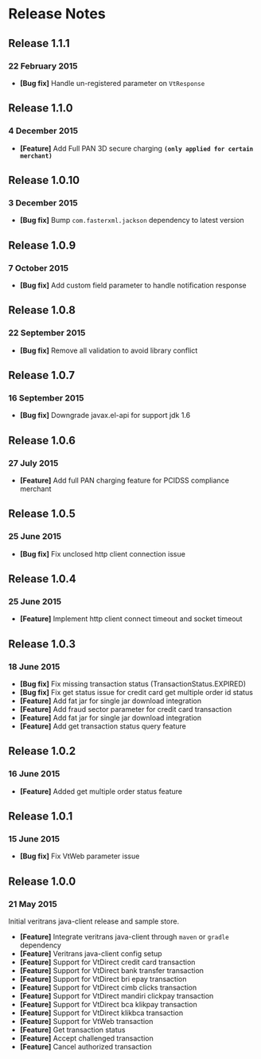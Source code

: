 # Release Notes

## Release 1.1.1
### 22 February 2015
- **[Bug fix]** Handle un-registered parameter on `VtResponse`

## Release 1.1.0
### 4 December 2015
- **[Feature]** Add Full PAN 3D secure charging **`(only applied for certain merchant)`**


## Release 1.0.10
### 3 December 2015
- **[Bug fix]** Bump `com.fasterxml.jackson` dependency to latest version


## Release 1.0.9
### 7 October 2015
- **[Bug fix]** Add custom field parameter to handle notification response

## Release 1.0.8
### 22 September 2015
- **[Bug fix]** Remove all validation to avoid library conflict

## Release 1.0.7
### 16 September 2015
- **[Bug fix]** Downgrade javax.el-api for support jdk 1.6 


## Release 1.0.6
### 27 July 2015
- **[Feature]** Add full PAN charging feature for PCIDSS compliance merchant


## Release 1.0.5
### 25 June 2015
- **[Bug fix]** Fix unclosed http client connection issue 


## Release 1.0.4
### 25 June 2015
- **[Feature]** Implement http client connect timeout and socket timeout


## Release 1.0.3
### 18 June 2015
- **[Bug fix]** Fix missing transaction status (TransactionStatus.EXPIRED)
- **[Bug fix]** Fix get status issue for credit card get multiple order id status
- **[Feature]** Add fat jar for single jar download integration
- **[Feature]** Add fraud sector parameter for credit card transaction
- **[Feature]** Add fat jar for single jar download integration
- **[Feature]** Add get transaction status query feature


## Release 1.0.2
### 16 June 2015
- **[Feature]** Added get multiple order status feature


## Release 1.0.1
### 15 June 2015
- **[Bug fix]** Fix VtWeb parameter issue


## Release 1.0.0
### 21 May 2015
Initial veritrans java-client release and sample store.  

- **[Feature]** Integrate veritrans java-client through `maven` or `gradle` dependency
- **[Feature]** Veritrans java-client config setup
- **[Feature]** Support for VtDirect credit card transaction
- **[Feature]** Support for VtDirect bank transfer transaction
- **[Feature]** Support for VtDirect bri epay transaction
- **[Feature]** Support for VtDirect cimb clicks transaction
- **[Feature]** Support for VtDirect mandiri clickpay transaction
- **[Feature]** Support for VtDirect bca klikpay transaction
- **[Feature]** Support for VtDirect klikbca transaction
- **[Feature]** Support for VtWeb transaction
- **[Feature]** Get transaction status
- **[Feature]** Accept challenged transaction
- **[Feature]** Cancel authorized transaction
